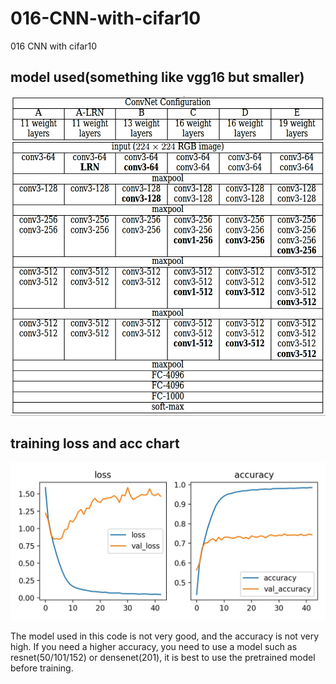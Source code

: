 # 016-CNN-with-cifar10

016 CNN with cifar10

## model used(something like vgg16 but smaller)

![vgg16](https://github.com/iubizi/016-CNN-with-cifar10/blob/main/vgg16.png)

## training loss and acc chart

![vgg16](https://github.com/iubizi/016-CNN-with-cifar10/blob/main/visualization.jpg)

The model used in this code is not very good, and the accuracy is not very high. If you need a higher accuracy, you need to use a model such as resnet(50/101/152) or densenet(201), it is best to use the pretrained model before training.

